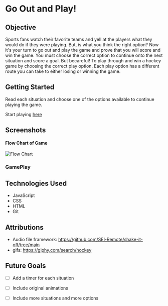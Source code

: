 # Go Out and Play!

## Objective

Sports fans watch their favorite teams and yell at the players what they would do if they were playing. But, is what you think the right option? Now it's your turn to go out and play the game and prove that you will score and win the game. You must choose the correct option to continue onto the next situation and score a goal. But becareful! To play through and win a hockey game by choosing the correct play option. Each play option has a different route you can take to either losing or winning the game. 

## Getting Started

Read each situation and choose one of the options available to continue playing the game.

Start playing [here](https://go-out-and-play.netlify.app)

## Screenshots
#### Flow Chart of Game
![Flow Chart](IMG_4170_2.jpg)

### GamePlay

## Technologies Used
- JavaScript
- CSS
- HTML
- Git

## Attributions
- Audio file framework: https://github.com/SEI-Remote/shake-it-off/tree/main
- gifs: https://giphy.com/search/hockey

## Future Goals
- [ ] Add a timer for each situation
- [ ] Include original animations
- [ ] Include more situations and more options





